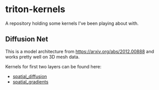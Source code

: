 # triton-kernels

A repository holding some kernels I've been playing about with.

## Diffusion Net

This is a model architecture from https://arxiv.org/abs/2012.00888 and works pretty well on
3D mesh data.

Kernels for first two layers can be found here:
- [spatial_diffusion](spatial_diffusion/README.md)
- [spatial_gradients](spatial_gradients/README.md)
